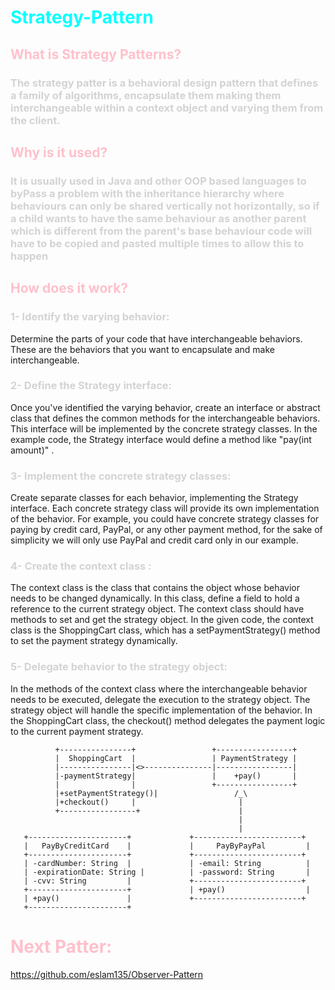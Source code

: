 # <span style = "color:cyan" > Strategy-Pattern </span>

## <span style = "color:pink" >What is Strategy Patterns? </span>

### <span style="color:lightgrey">The strategy patter is a behavioral design pattern that defines a family of algorithms, encapsulate them making them interchangeable within a context object and varying them from the client.</span>

## <span style = "color:pink" >Why is it used?</span> 

### <span style="color:lightgrey"> It is usually used in Java and other OOP based languages to byPass a problem with the inheritance hierarchy where behaviours can only be shared vertically not horizontally, so if a child wants to have the same behaviour as another parent which is different from the parent's base behaviour code will have to be copied and pasted multiple times to allow this to happen

## <span style = "color:pink" > How does it work?

### <span style="color:lightgrey"> 1- Identify the varying behavior:
Determine the parts of your code that have interchangeable behaviors. These are the behaviors that you want to encapsulate and make interchangeable.

### <span style="color:lightgrey"> 2- Define the Strategy interface:
Once you've identified the varying behavior, create an interface or abstract class that defines the common methods for the interchangeable behaviors. This interface will be implemented by the concrete strategy classes. In the example code, the Strategy interface would define a method like "pay(int amount)" .

### <span style="color:lightgrey"> 3- Implement the concrete strategy classes:
Create separate classes for each behavior, implementing the Strategy interface. Each concrete strategy class will provide its own implementation of the behavior. For example, you could have concrete strategy classes for paying by credit card, PayPal, or any other payment method, for the sake of simplicity we will only use PayPal and credit card only in our example.

### <span style="color:lightgrey"> 4- Create the context class : 
The context class is the class that contains the object whose behavior needs to be changed dynamically. In this class, define a field to hold a reference to the current strategy object. The context class should have methods to set and get the strategy object. In the given code, the context class is the ShoppingCart class, which has a setPaymentStrategy() method to set the payment strategy dynamically.

### <span style="color:lightgrey"> 5- Delegate behavior to the strategy object: 
In the methods of the context class where the interchangeable behavior needs to be executed, delegate the execution to the strategy object. The strategy object will handle the specific implementation of the behavior. In the ShoppingCart class, the checkout() method delegates the payment logic to the current payment strategy.

              +----------------+                 +-----------------+
              |  ShoppingCart  |                 | PaymentStrategy |
              |----------------|<>---------------|-----------------|
              |-paymentStrategy|                 |    +pay()       |
              |                |                 +-----------------+
              |+setPaymentStrategy()|                 /_\
              |+checkout()     |                       |
              +-----------------+                      |
                                                       |
                                                       |
       +----------------------+             +------------------------+
       |   PayByCreditCard    |             |     PayByPayPal         |
       +----------------------+             +------------------------+
       | -cardNumber: String  |             | -email: String          |
       | -expirationDate: String |          | -password: String       |
       | -cvv: String         |             +------------------------+
       +----------------------+             | +pay()                  |
       | +pay()               |             +------------------------+
       +----------------------+
# <span style = "color:pink" > Next Patter: 
https://github.com/eslam135/Observer-Pattern
